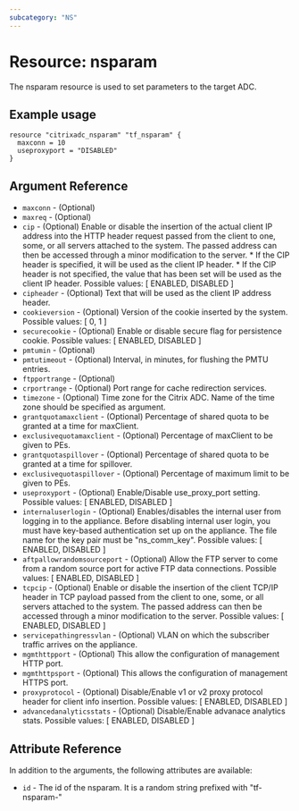 ```yaml
---
subcategory: "NS"
---
```


# Resource: nsparam

The nsparam resource is used to set parameters to the target ADC.


## Example usage

```hcl
resource "citrixadc_nsparam" "tf_nsparam" {
  maxconn = 10
  useproxyport = "DISABLED"
}
```


## Argument Reference

* `maxconn` - (Optional) 
* `maxreq` - (Optional) 
* `cip` - (Optional) Enable or disable the insertion of the actual client IP address into the HTTP header request passed from the client to one, some, or all servers attached to the system. The passed address can then be accessed through a minor modification to the server. * If the CIP header is specified, it will be used as the client IP header. * If the CIP header is not specified, the value that has been set will be used as the client IP header. Possible values: [ ENABLED, DISABLED ]
* `cipheader` - (Optional) Text that will be used as the client IP address header.
* `cookieversion` - (Optional) Version of the cookie inserted by the system. Possible values: [ 0, 1 ]
* `securecookie` - (Optional) Enable or disable secure flag for persistence cookie. Possible values: [ ENABLED, DISABLED ]
* `pmtumin` - (Optional) 
* `pmtutimeout` - (Optional) Interval, in minutes, for flushing the PMTU entries.
* `ftpportrange` - (Optional) 
* `crportrange` - (Optional) Port range for cache redirection services.
* `timezone` - (Optional) Time zone for the Citrix ADC. Name of the time zone should be specified as argument.
* `grantquotamaxclient` - (Optional) Percentage of shared quota to be granted at a time for maxClient.
* `exclusivequotamaxclient` - (Optional) Percentage of maxClient to be given to PEs.
* `grantquotaspillover` - (Optional) Percentage of shared quota to be granted at a time for spillover.
* `exclusivequotaspillover` - (Optional) Percentage of maximum limit to be given to PEs.
* `useproxyport` - (Optional) Enable/Disable use_proxy_port setting. Possible values: [ ENABLED, DISABLED ]
* `internaluserlogin` - (Optional) Enables/disables the internal user from logging in to the appliance. Before disabling internal user login, you must have key-based authentication set up on the appliance. The file name for the key pair must be "ns_comm_key". Possible values: [ ENABLED, DISABLED ]
* `aftpallowrandomsourceport` - (Optional) Allow the FTP server to come from a random source port for active FTP data connections. Possible values: [ ENABLED, DISABLED ]
* `tcpcip` - (Optional) Enable or disable the insertion of the client TCP/IP header in TCP payload passed from the client to one, some, or all servers attached to the system. The passed address can then be accessed through a minor modification to the server. Possible values: [ ENABLED, DISABLED ]
* `servicepathingressvlan` - (Optional) VLAN on which the subscriber traffic arrives on the appliance.
* `mgmthttpport` - (Optional) This allow the configuration of management HTTP port.
* `mgmthttpsport` - (Optional) This allows the configuration of management HTTPS port.
* `proxyprotocol` - (Optional) Disable/Enable v1 or v2 proxy protocol header for client info insertion. Possible values: [ ENABLED, DISABLED ]
* `advancedanalyticsstats` - (Optional) Disable/Enable advanace analytics stats. Possible values: [ ENABLED, DISABLED ]


## Attribute Reference

In addition to the arguments, the following attributes are available:

* `id` - The id of the nsparam. It is a random string prefixed with "tf-nsparam-"
